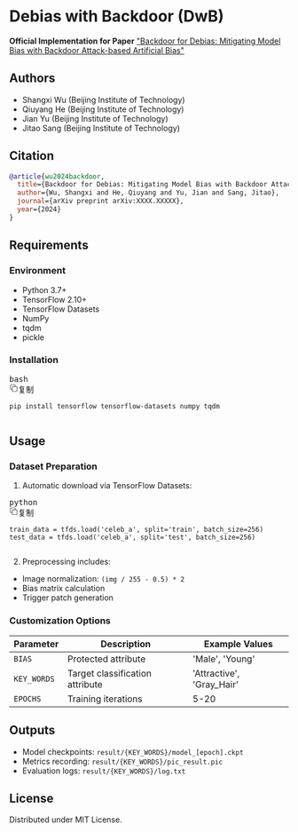 # Debias with Backdoor (DwB)

**Official Implementation for Paper**
[&#34;Backdoor for Debias: Mitigating Model Bias with Backdoor Attack-based Artificial Bias&#34;](https://arxiv.org/abs/XXXX.XXXXX)

## Authors

- Shangxi Wu (Beijing Institute of Technology)
- Qiuyang He (Beijing Institute of Technology)
- Jian Yu (Beijing Institute of Technology)
- Jitao Sang (Beijing Institute of Technology)

## Citation

```bibtex
@article{wu2024backdoor,
  title={Backdoor for Debias: Mitigating Model Bias with Backdoor Attack-based Artificial Bias},
  author={Wu, Shangxi and He, Qiuyang and Yu, Jian and Sang, Jitao},
  journal={arXiv preprint arXiv:XXXX.XXXXX},
  year={2024}
}
```

## Requirements

### Environment

* Python 3.7+
* TensorFlow 2.10+
* TensorFlow Datasets
* NumPy
* tqdm
* pickle

### Installation

<pre><div class="hyc-common-markdown__code"><div class="hyc-common-markdown__code__hd"><div class="hyc-common-markdown__code__hd__inner"><div class="hyc-common-markdown__code__hd__l">bash</div><div class="hyc-common-markdown__code__hd__r"><div class="hyc-common-markdown__code__option"><svg width="16" height="16" viewBox="0 0 16 16" fill="none" xmlns="http://www.w3.org/2000/svg"><path fill-rule="evenodd" clip-rule="evenodd" d="M1.40039 3.33372C1.40039 2.26597 2.26597 1.40039 3.33372 1.40039H9.33372C10.4015 1.40039 11.2671 2.26597 11.2671 3.33372V4.73364H12.6672C13.7349 4.73364 14.6005 5.59922 14.6005 6.66697V12.667C14.6005 13.7347 13.7349 14.6003 12.6672 14.6003H6.66716C5.59941 14.6003 4.73382 13.7347 4.73382 12.667V11.2671H3.33372C2.26597 11.2671 1.40039 10.4015 1.40039 9.33372V3.33372ZM4.73382 10.0671V6.66697C4.73382 5.59922 5.5994 4.73364 6.66716 4.73364H10.0671V3.33372C10.0671 2.92872 9.73873 2.60039 9.33372 2.60039H3.33372C2.92872 2.60039 2.60039 2.92872 2.60039 3.33372V9.33372C2.60039 9.73873 2.92872 10.0671 3.33372 10.0671H4.73382ZM5.93382 6.66697C5.93382 6.26196 6.26215 5.93364 6.66716 5.93364H12.6672C13.0722 5.93364 13.4005 6.26196 13.4005 6.66697V12.667C13.4005 13.072 13.0722 13.4003 12.6672 13.4003H6.66716C6.26215 13.4003 5.93382 13.072 5.93382 12.667V6.66697Z" fill="black" fill-opacity="0.6"></path></svg><span class="hyc-common-markdown__code__option__text">复制</span></div></div></div></div><pre class="hyc-common-markdown__code-lan"><code class="language-bash"><span>pip </span><span class="token">install</span><span> tensorflow tensorflow-datasets numpy tqdm</span></code></pre></div></pre>

## Usage

### Dataset Preparation

1. Automatic download via TensorFlow Datasets:

<pre><div class="hyc-common-markdown__code"><div class="hyc-common-markdown__code__hd"><div class="hyc-common-markdown__code__hd__inner"><div class="hyc-common-markdown__code__hd__l">python</div><div class="hyc-common-markdown__code__hd__r"><div class="hyc-common-markdown__code__option"><svg width="16" height="16" viewBox="0 0 16 16" fill="none" xmlns="http://www.w3.org/2000/svg"><path fill-rule="evenodd" clip-rule="evenodd" d="M1.40039 3.33372C1.40039 2.26597 2.26597 1.40039 3.33372 1.40039H9.33372C10.4015 1.40039 11.2671 2.26597 11.2671 3.33372V4.73364H12.6672C13.7349 4.73364 14.6005 5.59922 14.6005 6.66697V12.667C14.6005 13.7347 13.7349 14.6003 12.6672 14.6003H6.66716C5.59941 14.6003 4.73382 13.7347 4.73382 12.667V11.2671H3.33372C2.26597 11.2671 1.40039 10.4015 1.40039 9.33372V3.33372ZM4.73382 10.0671V6.66697C4.73382 5.59922 5.5994 4.73364 6.66716 4.73364H10.0671V3.33372C10.0671 2.92872 9.73873 2.60039 9.33372 2.60039H3.33372C2.92872 2.60039 2.60039 2.92872 2.60039 3.33372V9.33372C2.60039 9.73873 2.92872 10.0671 3.33372 10.0671H4.73382ZM5.93382 6.66697C5.93382 6.26196 6.26215 5.93364 6.66716 5.93364H12.6672C13.0722 5.93364 13.4005 6.26196 13.4005 6.66697V12.667C13.4005 13.072 13.0722 13.4003 12.6672 13.4003H6.66716C6.26215 13.4003 5.93382 13.072 5.93382 12.667V6.66697Z" fill="black" fill-opacity="0.6"></path></svg><span class="hyc-common-markdown__code__option__text">复制</span></div></div></div></div><pre class="hyc-common-markdown__code-lan"><code class="language-python"><span>train_data </span><span class="token">=</span><span> tfds</span><span class="token">.</span><span>load</span><span class="token">(</span><span class="token">'celeb_a'</span><span class="token">,</span><span> split</span><span class="token">=</span><span class="token">'train'</span><span class="token">,</span><span> batch_size</span><span class="token">=</span><span class="token">256</span><span class="token">)</span><span>
</span><span>test_data </span><span class="token">=</span><span> tfds</span><span class="token">.</span><span>load</span><span class="token">(</span><span class="token">'celeb_a'</span><span class="token">,</span><span> split</span><span class="token">=</span><span class="token">'test'</span><span class="token">,</span><span> batch_size</span><span class="token">=</span><span class="token">256</span><span class="token">)</span></code></pre></div></pre>

2. Preprocessing includes:

* Image normalization: `(img / 255 - 0.5) * 2`
* Bias matrix calculation
* Trigger patch generation

### Customization Options

| Parameter     | Description                     | Example Values            |
| ------------- | ------------------------------- | ------------------------- |
| `BIAS`      | Protected attribute             | 'Male', 'Young'           |
| `KEY_WORDS` | Target classification attribute | 'Attractive', 'Gray_Hair' |
| `EPOCHS`    | Training iterations             | 5-20                      |

## Outputs

* Model checkpoints:
  `result/{KEY_WORDS}/model_[epoch].ckpt`
* Metrics recording:
  `result/{KEY_WORDS}/pic_result.pic`
* Evaluation logs:
  `result/{KEY_WORDS}/log.txt`

## License

Distributed under MIT License.

